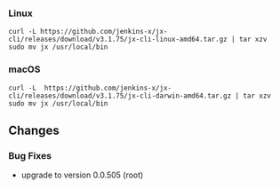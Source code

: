 ### Linux

```shell
curl -L https://github.com/jenkins-x/jx-cli/releases/download/v3.1.75/jx-cli-linux-amd64.tar.gz | tar xzv 
sudo mv jx /usr/local/bin
```

### macOS

```shell
curl -L  https://github.com/jenkins-x/jx-cli/releases/download/v3.1.75/jx-cli-darwin-amd64.tar.gz | tar xzv
sudo mv jx /usr/local/bin
```

## Changes

### Bug Fixes

* upgrade to version 0.0.505 (root)
